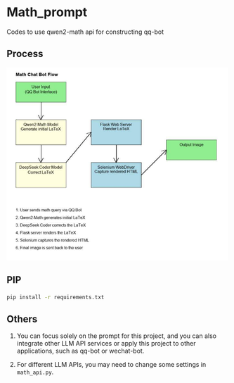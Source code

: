 # Math_prompt
Codes to use qwen2-math api for constructing qq-bot

## Process

![Flowchart](./flow.jpg)

## PIP
```bash
pip install -r requirements.txt
```

## Others

1. You can focus solely on the prompt for this project, and you can also integrate other LLM API services or apply this project to other applications, such as qq-bot or wechat-bot.

2. For different LLM APIs, you may need to change some settings in `math_api.py`.
